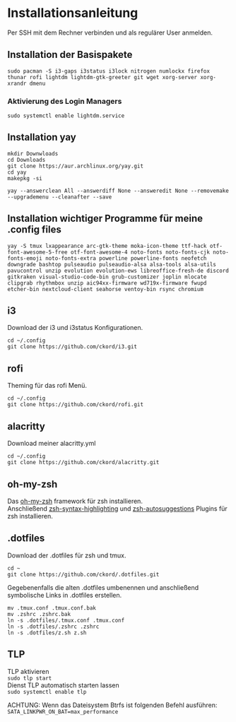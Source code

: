 # Installationsanleitung

Per SSH mit dem Rechner verbinden und als regulärer User anmelden.  

## Installation der Basispakete

```sudo pacman -S i3-gaps i3status i3lock nitrogen numlockx firefox thunar rofi lightdm lightdm-gtk-greeter git wget xorg-server xorg-xrandr dmenu```

### Aktivierung des Login Managers

```sudo systemctl enable lightdm.service```

## Installation yay

```mkdir Downwloads```  
```cd Downloads```  
```git clone https://aur.archlinux.org/yay.git```  
```cd yay```  
```makepkg -si```  

```yay --answerclean All --answerdiff None --answeredit None --removemake --upgrademenu --cleanafter --save```

## Installation wichtiger Programme für meine .config files

```yay -S tmux lxappearance arc-gtk-theme moka-icon-theme ttf-hack otf-font-awesome-5-free otf-font-awesome-4 noto-fonts noto-fonts-cjk noto-fonts-emoji noto-fonts-extra powerline powerline-fonts neofetch downgrade bashtop pulseaudio pulseaudio-alsa alsa-tools alsa-utils pavucontrol unzip evolution evolution-ews libreoffice-fresh-de discord gitkraken visual-studio-code-bin grub-customizer joplin mlocate clipgrab rhythmbox unzip aic94xx-firmware wd719x-firmware fwupd etcher-bin nextcloud-client seahorse ventoy-bin rsync chromium```

## i3

Download der i3 und i3status Konfigurationen.  

```cd ~/.config```  
```git clone https://github.com/ckord/i3.git```  

## rofi

Theming für das rofi Menü.  

```cd ~/.config```  
```git clone https://github.com/ckord/rofi.git```  

## alacritty

Download meiner alacritty.yml

```cd ~/.config```  
```git clone https://github.com/ckord/alacritty.git```  

## oh-my-zsh

Das [oh-my-zsh](https://ohmyz.sh/#install) framework für zsh installieren.  
Anschließend [zsh-syntax-highlighting](https://github.com/zsh-users/zsh-syntax-highlighting) und [zsh-autosuggestions](https://github.com/zsh-users/zsh-autosuggestions) Plugins für zsh installieren.  

## .dotfiles

Download der .dotfiles für zsh und tmux.

```cd ~```  
```git clone https://github.com/ckord/.dotfiles.git```  

Gegebenenfalls die alten .dotfiles umbenennen und anschließend symbolische Links in .dotfiles erstellen.  

```mv .tmux.conf .tmux.conf.bak```  
```mv .zshrc .zshrc.bak```  
```ln -s .dotfiles/.tmux.conf .tmux.conf```  
```ln -s .dotfiles/.zshrc .zshrc```  
```ln -s .dotfiles/z.sh z.sh```  

## TLP

TLP aktivieren  
```sudo tlp start```  
Dienst TLP automatisch starten lassen  
```sudo systemctl enable tlp```  

ACHTUNG: Wenn das Dateisystem Btrfs ist folgenden Befehl ausführen:
```SATA_LINKPWR_ON_BAT=max_performance```  
